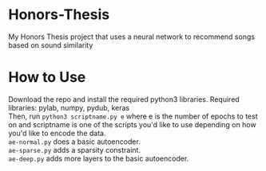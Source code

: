 # Honors-Thesis
My Honors Thesis project that uses a neural network to recommend songs based on sound similarity

# How to Use
Download the repo and install the required python3 libraries. 
Required libraries: pylab, numpy, pydub, keras  
Then, run `python3 scriptname.py e` where e is the number of epochs to test on and scriptname is one of the scripts you'd like to use depending on how you'd like to encode the data.  
`ae-normal.py` does a basic autoencoder.  
`ae-sparse.py` adds a sparsity constraint.  
`ae-deep.py` adds more layers to the basic autoencoder.  
